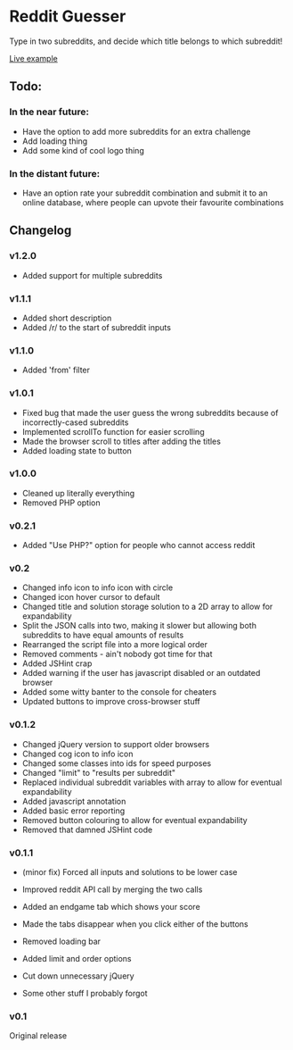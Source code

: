 # Reddit Guesser

Type in two subreddits, and decide which title belongs to which subreddit!

[Live example](http://www.natzim.me/reddit-guesser/)

## Todo:

### In the near future:

- Have the option to add more subreddits for an extra challenge
- Add loading thing
- Add some kind of cool logo thing

### In the distant future:

- Have an option rate your subreddit combination and submit it to an online database, where people can upvote their favourite combinations

## Changelog

### v1.2.0

- Added support for multiple subreddits

### v1.1.1

- Added short description
- Added /r/ to the start of subreddit inputs

### v1.1.0

- Added 'from' filter

### v1.0.1

- Fixed bug that made the user guess the wrong subreddits because of incorrectly-cased subreddits
- Implemented scrollTo function for easier scrolling
- Made the browser scroll to titles after adding the titles
- Added loading state to button

### v1.0.0

- Cleaned up literally everything
- Removed PHP option

### v0.2.1

- Added "Use PHP?" option for people who cannot access reddit

### v0.2

- Changed info icon to info icon with circle
- Changed icon hover cursor to default
- Changed title and solution storage solution to a 2D array to allow for expandability
- Split the JSON calls into two, making it slower but allowing both subreddits to have equal amounts of results
- Rearranged the script file into a more logical order
- Removed comments - ain't nobody got time for that
- Added JSHint crap
- Added warning if the user has javascript disabled or an outdated browser
- Added some witty banter to the console for cheaters
- Updated buttons to improve cross-browser stuff

### v0.1.2

- Changed jQuery version to support older browsers
- Changed cog icon to info icon
- Changed some classes into ids for speed purposes
- Changed "limit" to "results per subreddit"
- Replaced individual subreddit variables with array to allow for eventual expandability
- Added javascript annotation
- Added basic error reporting
- Removed button colouring to allow for eventual expandability
- Removed that damned JSHint code

### v0.1.1

- (minor fix) Forced all inputs and solutions to be lower case

- Improved reddit API call by merging the two calls
- Added an endgame tab which shows your score
- Made the tabs disappear when you click either of the buttons
- Removed loading bar
- Added limit and order options
- Cut down unnecessary jQuery
- Some other stuff I probably forgot

### v0.1

Original release
